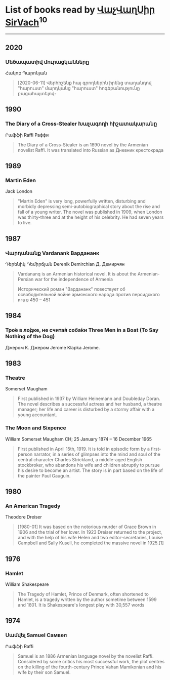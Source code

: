 # List of books read by [ՎաչՎաղՍիր SirVach](false)<sup>10</sup>
---

## 2020

### Մեծապատիվ մուրացկանները
Հակոբ Պարոնյան
> [2020-06-11] Վերհիշենք հայ գրողներին իրենց տաղանդով "հարուստ" մարդկանց "հարուստ" հոգեբանությունը բացահայտելով։



## 1990

### The Diary of a Cross-Stealer Խաչագողի հիշատակարանը
Րաֆֆի Raffi Раффи
> The Diary of a Cross-Stealer is an 1890 novel by the Armenian novelist Raffi. It was translated into Russian as Дневник крестокрада



## 1989

### Martin Eden
Jack London
> "Martin Eden" is very long, powerfully written, disturbing and morbidly depressing semi-autobiographical story about the rise and fall of a young writer. The novel was published in 1909, when London was thirty-three and at the height of his celebrity. He had seven years to live.



## 1987

### Վարդանանք  Vardanank Вардананк
Դերենիկ Դեմիրճյան Derenik Demirchian  Д. Демирчян
> Vardananq is an Armenian historical novel. It is about the Armenian-Persian war for the independence of Armenia
> 
> Исторический роман "Вардананк" повествует об освободительной войне армянского народа против персидского ига в 450 – 451



## 1984

### Тро́е в ло́дке, не счита́я соба́ки Three Men in a Boat (To Say Nothing of the Dog)
Джером К. Джером Jerome Klapka Jerome.



## 1983

### Theatre
Somerset Maugham
> First published in 1937 by William Heinemann and Doubleday Doran. The novel describes a successful actress and her husband, a theatre manager; her life and career is disturbed by a stormy affair with a young accountant.


### The Moon and Sixpence
William Somerset Maugham CH; 25 January 1874 – 16 December 1965
> First published in April 15th, 1919. It is told in episodic form by a first-person narrator, in a series of glimpses into the mind and soul of the central character Charles Strickland, a middle-aged English stockbroker, who abandons his wife and children abruptly to pursue his desire to become an artist. The story is in part based on the life of the painter Paul Gauguin.



## 1980

### An American Tragedy
Theodore Dreiser
> [1980-01] It was based on the notorious murder of Grace Brown in 1906 and the trial of her lover. In 1923 Dreiser returned to the project, and with the help of his wife Helen and two editor-secretaries, Louise Campbell and Sally Kusell, he completed the massive novel in 1925.[1]



## 1976

### Hamlet
William Shakespeare
> The Tragedy of Hamlet, Prince of Denmark, often shortened to Hamlet, is a tragedy written by the author sometime between 1599 and 1601. It is Shakespeare's longest play with 30,557 words



## 1974

### Սամվել Samuel Самвел
Րաֆֆի Raffi
> Samuel is an 1886 Armenian language novel by the novelist Raffi. Considered by some critics his most successful work, the plot centres on the killing of the fourth-century Prince Vahan Mamikonian and his wife by their son Samuel.



